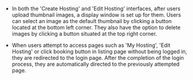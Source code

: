 - In both the 'Create Hosting' and 'Edit Hosting' interfaces, after users upload thumbnail images, a display window is set up for them. Users can select an image as the default thumbnail by clicking a button located at the bottom left corner. They also have the option to delete images by clicking a button situated at the top right corner.

- When users attempt to access pages such as 'My Hosting', 'Edit Hosting' or click booking button in listing page without being logged in, they are redirected to the login page. After the completion of the login process, they are automatically directed to the previously attempted page.
